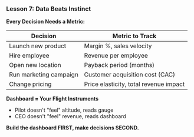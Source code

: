 ### Lesson 7: Data Beats Instinct

**Every Decision Needs a Metric:**

| Decision | Metric to Track |
|----------|-----------------|
| Launch new product | Margin %, sales velocity |
| Hire employee | Revenue per employee |
| Open new location | Payback period (months) |
| Run marketing campaign | Customer acquisition cost (CAC) |
| Change pricing | Price elasticity, total revenue impact |

**Dashboard = Your Flight Instruments**

- Pilot doesn't "feel" altitude, reads gauge
- CEO doesn't "feel" revenue, reads dashboard

**Build the dashboard FIRST, make decisions SECOND.**
